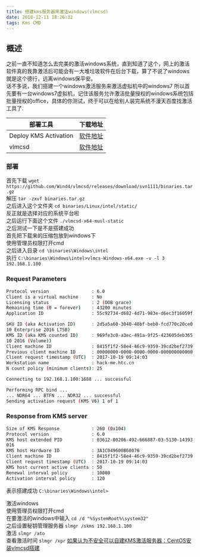 ```yaml
---
title: 搭建kms服务器来激活windows(vlmcsd)
date: 2018-12-11 18:26:32
tags: Kms CMD
---
```



## 概述

之前一直不知道怎么去完美的激活windows系统，直到知道了这个，网上的激活软件真的我靠激活后可能会有一大堆垃圾软件在后台下载，算了不说了windows就是这个德行，远离windows保平安。  
话不多说，我们搭建一个windows激活服务来激活虚拟机中的windows7 所以首先要有一台windows7虚拟机，记住该服务允许激活批量授权的windows系统包括批量授权的office，具体的你测试，终于可以在给别人装完系统不漫天百度找激活工具了.

|部署工具|下载地址|
|---|----|
|Deploy KMS Activation|[软件地址](https://docs.microsoft.com/zh-cn/previous-versions/windows/it-pro/windows-server-2012-R2-and-2012/dn502531(v=ws.11))|
|vlmcsd |[软件地址](https://github.com/Wind4/vlmcsd)  

### 部署  

首先下载 `wget https://github.com/Wind4/vlmcsd/releases/download/svn1111/binaries.tar.gz`  
解压 `tar -zxvf binaries.tar.gz`  
之后进入这个文件夹  `cd binaries/Linux/intel/static/`  
反正就是选择对应的系统平台啦  
之后运行下面这个文件 `./vlmcsd-x64-musl-static`  
之后测试一下是不是搭建成功  
首先把下载来的压缩包放到windows下  
使用管理员权限打开cmd  
之后进入目录  `cd \binaries\Windows\intel`  
执行 `C:\binaries\Windows\intel>vlmcs-Windows-x64.exe -v -l 3 192.168.1.100`

### Request Parameters

``` bash
Protocol version                : 6.0
Client is a virtual machine     : No
Licensing status                : 2 (OOB grace)
Remaining time (0 = forever)    : 43200 minutes
Application ID                  : 55c92734-d682-4d71-983e-d6ec3f16059f (Windows)

SKU ID (aka Activation ID)      : 2d5a5a60-3040-48bf-beb0-fcd770c20ce0 (Windows
10 Enterprise 2016 LTSB)
KMS ID (aka KMS counted ID)     : 969fe3c0-a3ec-491a-9f25-423605deb365 (Windows
10 2016 (Volume))
Client machine ID               : 8415f1f2-58e4-46c9-9359-39cd2bef2739
Previous client machine ID      : 00000000-0000-0000-0000-000000000000
Client request timestamp (UTC)  : 2017-10-19 09:14:03
Workstation name                : hack-me.htc.cn
N count policy (minimum clients): 25

Connecting to 192.168.1.100:1688 ... successful

Performing RPC bind ...
... NDR64 ... BTFN ... NDR32 ... successful
Sending activation request (KMS V6) 1 of 1
```

### Response from KMS server

``` bash
Size of KMS Response            : 260 (0x104)
Protocol version                : 6.0
KMS host extended PID           : 03612-00206-492-666887-03-5130-14393.0000-2482
016
KMS host Hardware ID            : 3A1C049600B60076
Client machine ID               : 8415f1f2-58e4-46c9-9359-39cd2bef2739
Client request timestamp (UTC)  : 2017-10-19 09:14:03
KMS host current active clients : 50
Renewal interval policy         : 10080
Activation interval policy      : 120
```

表示搭建成功 `C:\binaries\Windows\intel>`

激活windows  
使用管理员权限打开cmd  
在要激活的windows中输入 `cd /d "%SystemRoot%\system32"`  
之后设置秘钥管理服务器 `slmgr /skms 192.168.1.100`  
激活 `slmgr /ato`  
查看激活时间 `slmgr /xpr`
[如果认为不安全可以自建KMS激活服务器：CentOS安装vlmcsd搭建](https://github.com/Wind4/vlmcsd)
